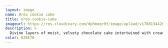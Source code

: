 ```yaml
---
layout: image
name: Oreo cookie cake
title: oreo-cookie-cake
imageurl: https://res.cloudinary.com/dphmoqr9f/image/upload/v1708134426/Katelyn%20Smith%20Bakes/chocolate-cake.jpg
description: >
  Divine layers of moist, velvety chocolate cake intertwined with creamy Oreo-infused frosting, creating a symphony of textures and flavors that will transport you to dessert paradise. Just right for celebrating a special occasion or simply satisfying your sweet cravings!
color: 62EE70
---
```

